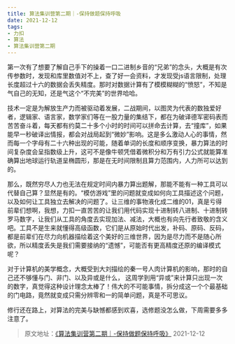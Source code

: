 ```yaml
---
title: 算法集训营第二期｜-保持做题保持呼吸
date: 2021-12-12
tags:
- 力扣
- 算法
- 算法集训营第二期
---
```


第一次有了想要了解自己手下的操着一口二进制乡音的“兄弟”的念头，大概是有次传参数时，发现和库里数值对不上，查了好一会资料，才发现受js语言限制，处理长度超过十六的数据会丢失精度。那时对数据计算有了模模糊糊的“愤怒”，不知是气自己的无知，还是气这个“不完美”的世界哈哈。

技术一定是为解放生产力而被驱动着发展，二战期间，以图灵为代表的数独爱好者，逻辑家、语言家，数学家们等在一股力量的集结下，都在为破译德军密码表而苦苦奋斗着，每天都有约莫二十多个小时的时间可以拼命去计算，去“撞库”，如果能早一秒破译出情报，都会对战局起到“微妙”影响。这是多么激动人心的事情，然而每一个字母有二十六种出现的可能，随着单词的长度和顺序变换，暴力算法的时间复杂度会呈指数级上升，这可不是像牛顿凭借着微积分和万有引力公式就能算准确算出地球运行轨道呈椭圆形，那是在无时间限制且算力范围内，人力所可以达到的。
<!-- more -->

那么，既然穷尽人力也无法在规定时间内暴力算出题解，那能不能有一种工具可以代替自己算？显然是有的。“模仿游戏”里的问题就变成如何向工具描述这个问题，以及如何让工具独立去解决的问题了。让三维的事物液化成二维的01，真是亏得前辈们想啊，我想，力扣一直苦苦的让我们用代码实现十进制转八进制、十进制转罗马数字，让我们从工具的角度去实现加法、减法，大概也有向先行者致敬的含义吧。工具不是生来就懂得高级函数，它们是从原始时代出发，补码、原码、反码，都是前辈们在尽力向机器描绘着这个美好的三维世界，因为是尽力而不是随心所欲，所以精度丢失是我们需要接纳的“遗憾”，可能否有更高精度还原的编译模式呢？

对于计算机的美学概念，大概受到大刘描绘的秦一号人肉计算机的影响，那时的自己还不够懂与门、非门、以及异或是什么， 这周学到用“异或”来计算只出现一次的数字，真觉得这种设计理念太棒了！伟大的不可能事情，拆分成这一个个最基础的门电路，竟然就变成只需分辨零和一的简单问题，真是不可思议。

修行还在路上，对算法的完美与缺憾都感到欢喜，选修题没怎么做，下周需要多多注意了。

> 原文地址：[《算法集训营第二期｜-保持做题保持呼吸》](https://leetcode.cn/circle/discuss/ba1tjW/) 2021-12-12